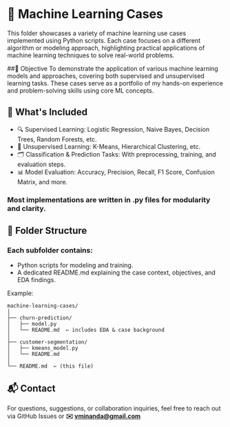 # 🤖 Machine Learning Cases
This folder showcases a variety of machine learning use cases implemented using Python scripts. Each case focuses on a different algorithm or modeling approach, highlighting practical applications of machine learning techniques to solve real-world problems.

##🎯 Objective
To demonstrate the application of various machine learning models and approaches, covering both supervised and unsupervised learning tasks. These cases serve as a portfolio of my hands-on experience and problem-solving skills using core ML concepts.

## 🧩 What's Included
* 🔍 Supervised Learning: Logistic Regression, Naive Bayes, Decision Trees, Random Forests, etc.
* 🎨 Unsupervised Learning: K-Means, Hierarchical Clustering, etc.
* 🗂 Classification & Prediction Tasks: With preprocessing, training, and evaluation steps.
* 📊 Model Evaluation: Accuracy, Precision, Recall, F1 Score, Confusion Matrix, and more.

### Most implementations are written in .py files for modularity and clarity.

## 📁 Folder Structure
### Each subfolder contains:
* Python scripts for modeling and training.
* A dedicated README.md explaining the case context, objectives, and EDA findings.

Example:
```
machine-learning-cases/
│
├── churn-prediction/
│   ├── model.py
│   └── README.md  ← includes EDA & case background
│
├── customer-segmentation/
│   ├── kmeans_model.py
│   └── README.md
│
└── README.md  ← (this file)
```

## 📬 Contact
For questions, suggestions, or collaboration inquiries, feel free to reach out via GitHub Issues or **✉️ vminanda@gmail.com**
